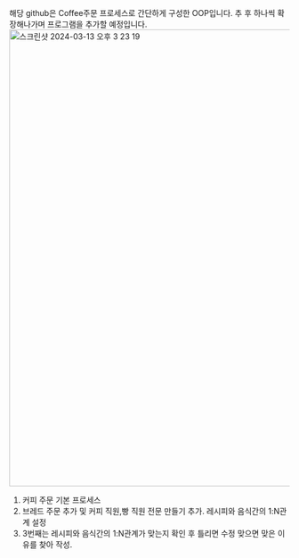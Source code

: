 해당 github은 Coffee주문 프로세스로 간단하게 구성한 OOP입니다.
추 후 하나씩 확장해나가며 프로그램을 추가할 예정입니다.
<img width="820" alt="스크린샷 2024-03-13 오후 3 23 19" src="https://github.com/sjleeJ/coffeePole_OOP/assets/79626319/51dac5d7-1074-4b90-956e-bce60a3ae95c">

1. 커피 주문 기본 프로세스
2. 브레드 주문 추가 및 커피 직원,빵 직원 전문 만들기 추가. 레시피와 음식간의 1:N관계 설정
3. 3번째는 레시피와 음식간의 1:N관계가 맞는지 확인 후 틀리면 수정 맞으면 맞은 이유를 찾아 작성.
